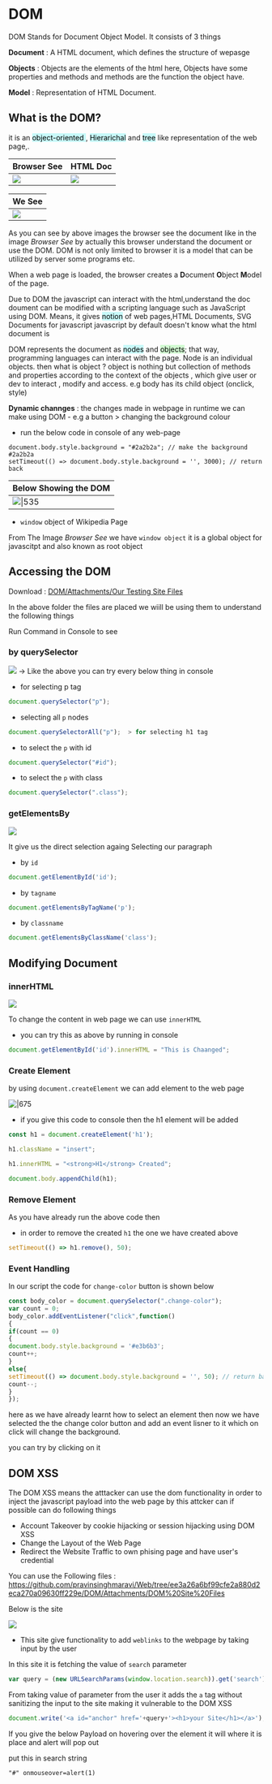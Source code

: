 # DOM 

DOM Stands for Document Object Model. It consists of 3 things 

**Document**  :  A HTML document, which defines the structure of wepasge

**Objects**   :  Objects are the elements of the html here, Objects have some properties and methods and methods are the function the object have. 

**Model**     :  Representation of HTML Document.


## What is the DOM?

it is an <mark style="background: #ABF7F7A6;"> object-oriented </mark>  , <mark style="background: #ABF7F7A6;">Hierarichal</mark>  and <mark style="background: #ABF7F7A6;">tree</mark>  like  representation of the web page,.

| <center>Browser See</center>  | <center>HTML Doc</center>          |
| ----------------------------- | ---------------------------------- |
| ![](Attachments/tree-dom.png) | ![](Attachments/code-tree-dom.png) |

| <center>We See</center>     |
| --------------------------- |
| ![](Attachments/we-see.png) |


As you can see by above images the browser see the document like in the image *Browser See*
by actually this browser understand the document or use the DOM.
DOM is not only limited to browser it is a model that can be utilized by server some programs etc.

When a web page is loaded, the browser creates a **D**ocument **O**bject **M**odel of the page.

Due to DOM the javascript can interact with the html,understand the doc
doument can be modified with a scripting language such as JavaScript using DOM.
Means, it gives <mark style="background: #ABF7F7A6;">notion</mark> of web pages,HTML Documents, SVG Documents for javascript
 javascript by default doesn't know what the html document is 


 DOM represents the document as <mark style="background: #ABF7F7A6;">nodes</mark> and <mark style="background: #BBFABBA6;">objects</mark>; that way, programming languages can interact with the page.
 Node is an individual objects. then what is object ? object is nothing but collection of methods and properties according to the context of the objects , which give user or dev to interact , modify and access. 
e.g  body has its child object (onclick, style)

**Dynamic channges** : the changes made in webpage in runtime we can make using DOM
	- e.g a button > changing the background colour

- run the below code in console of any web-page
```
document.body.style.background = "#2a2b2a"; // make the background #2a2b2a
setTimeout(() => document.body.style.background = '', 3000); // return back
```

| <center><b>Below Showing the DOM</b></center> |
| --------------------------------------------- |
| ![\|535](Attachments/window-object-vid.gif)   |

- `window` object of Wikipedia Page

From The Image *Browser See* 
we have `window object`  it is a global object for javascitpt and also known as root object 


## Accessing the DOM

Download : [DOM/Attachments/Our Testing Site Files ](https://github.com/pravinsinghmaravi/Web/tree/b366679a975537b0718637203175c7ea2c8fe389/DOM/Attachments/Our%20Testing%20Site%20Files)

In the above folder the files are placed we wiill be using them to understand the following things

Run Command in Console to see 
### by querySelector

![](Attachments/grabbing.png)
-> Like the above you can try every below thing in console

-  for selecting p tag
```js
document.querySelector("p");  
```


- selecting all `p`  nodes
```js
document.querySelectorAll("p");  > for selecting h1 tag
```


- to select the `p` with id
```js
document.querySelector("#id");  
```


- to select the `p`  with class
```js
document.querySelector(".class");   
```

### getElementsBy

![](Attachments/getelement.png)

It  give us the direct selection againg Selecting our paragraph

- by `id`
```js
document.getElementById('id');	
```

- by `tagname`
```js
document.getElementsByTagName('p');
```

- by `classname`
```js
document.getElementsByClassName('class');
```


## Modifying Document 

### **innerHTML**

![](Attachments/changed.png)

To change the content in web page we can use `innerHTML`
- you can try this as above by running in console
```js
document.getElementById('id').innerHTML = "This is Chaanged";	
```


### **Create Element**

by using `document.createElement` we can add element to the web page

![|675](Attachments/create_element.png)

- if you give this code to console then the h1 element will be added
```js
const h1 = document.createElement('h1');

h1.className = "insert";

h1.innerHTML = "<strong>H1</strong> Created";

document.body.appendChild(h1);
```

### **Remove Element**

As you have already run the above code then 

- in order to remove the created `h1` the one we have created above
```js
setTimeout(() => h1.remove(), 50);
```


### **Event Handling** 

In our script the code for `change-color`  button is shown below

```js
const body_color = document.querySelector(".change-color");
var count = 0;
body_color.addEventListener("click",function()
{
if(count == 0)
{
document.body.style.background = '#e3b6b3';
count++;
}
else{
setTimeout(() => document.body.style.background = '', 50); // return back
count--;
}
});
```

here as  we have already learnt how to select an element then now
we have selected the the change color button and add an  event lisner to it which on click will change the background.

you can try by clicking on it 


## **DOM XSS**

The DOM XSS means the atttacker can use the dom functionality in order to inject the javascript payload into the web page by this attcker can if possible can do following things
- Account Takeover by cookie hijacking or session hijacking using DOM XSS
- Change the Layout of the Web Page
- Redirect the Website Traffic to own phising page and have user's credential


You can use the Following files : https://github.com/pravinsinghmaravi/Web/tree/ee3a26a6bf99cfe2a880d2eca270a09630ff229e/DOM/Attachments/DOM%20Site%20Files




Below is the site 

![](Attachments/mysite.png)

- This site give functionality to add `weblinks`  to the webpage by taking input by the user 

In this site it is fetching the value of `search` parameter 

```js
var query = (new URLSearchParams(window.location.search)).get('search');
```

From taking value of parameter  from the user it adds the `a`  tag without sanitizing the input to the site making it vulnerable to the DOM XSS

```js
document.write('<a id="anchor" href='+query+'><h1>your Site</h1></a>');
```


If you give the below Payload on hovering over the element it will  where it is place and alert will pop out 

put this in search string
```
"#" onmouseover=alert(1)
```
